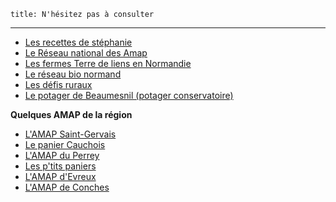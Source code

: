 	title: N'hésitez pas à consulter
---

 - [Les recettes de stéphanie](http://duchampauxassiettes.over-blog.com/2015/04/les-recettes.html)
 - [Le Réseau national des Amap](http://miramap.org/spip.php)
 - [Les fermes Terre de liens en Normandie](http://www.terredeliens.org/-les-fermes-terre-de-liens-?id_mot=158)
 - [Le réseau bio normand](http://www.bio-normandie.org)
 - [Les défis ruraux](http://www.defis-ruraux.fr)
 - [Le potager de Beaumesnil (potager conservatoire)](http://www.1001legumes.com)


**Quelques AMAP de la région**

 - [L'AMAP Saint-Gervais](http://amapstgervais.wix.com/amap-stgervais-rouen)
 - [Le panier Cauchois](https://paniercauchois.wordpress.com)
 - [L'AMAP du Perrey](https://amapduperrey.wordpress.com)
 - [Les p'tits paniers](https://amaplesptitspaniers.wordpress.com)
 - [L'AMAP d'Evreux](http://www.eureasso.fr/web/amap-d-evreux)
 - [L'AMAP de Conches](https://sites.google.com/site/amapdeconches/)


